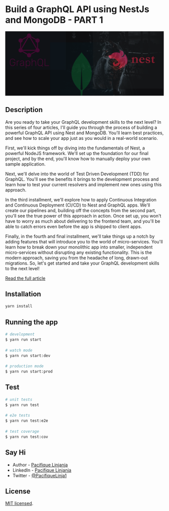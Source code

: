 # Build a GraphQL API using NestJs and MongoDB - PART 1

<p align="center">
  <a href="http://nestjs.com/" target="blank"><img src="./static/assets/cover.png" alt="Nest Logo" /></a>
</p>

## Description

Are you ready to take your GraphQL development skills to the next level? In this series of four articles, I'll guide you through the process of building a powerful GraphQL API using Nest and MongoDB. You'll learn best practices, and see how to scale your app just as you would in a real-world scenario.

First, we'll kick things off by diving into the fundamentals of Nest, a powerful NodeJS framework. We'll set up the foundation for our final project, and by the end, you'll know how to manually deploy your own sample application.

Next, we'll delve into the world of Test Driven Development (TDD) for GraphQL. You'll see the benefits it brings to the development process and learn how to test your current resolvers and implement new ones using this approach.

In the third installment, we'll explore how to apply Continuous Integration and Continuous Deployment (CI/CD) to Nest and GraphQL apps. We'll create our pipelines and, building off the concepts from the second part, you'll see the true power of this approach in action. Once set up, you won't have to worry as much about delivering to the frontend team, and you'll be able to catch errors even before the app is shipped to client apps.

Finally, in the fourth and final installment, we'll take things up a notch by adding features that will introduce you to the world of micro-services. You'll learn how to break down your monolithic app into smaller, independent micro-services without disrupting any existing functionality. This is the modern approach, saving you from the headache of long, drawn-out migrations. So, let's get started and take your GraphQL development skills to the next level!

[Read the full article]()

## Installation

```bash
yarn install
```

## Running the app

```bash
# development
$ yarn run start

# watch mode
$ yarn run start:dev

# production mode
$ yarn run start:prod
```

## Test

```bash
# unit tests
$ yarn run test

# e2e tests
$ yarn run test:e2e

# test coverage
$ yarn run test:cov
```

## Say Hi

- Author - [Pacifique Linjanja](https://paclinjanja.tech)
- LinkedIn - [Pacifique Linjanja](https://www.linkedin.com/in/pacifique-linjanja/)
- Twitter - [@PacifiqueLinja1](https://twitter.com/PacifiqueLinja1)

## License

[MIT licensed](LICENSE).
